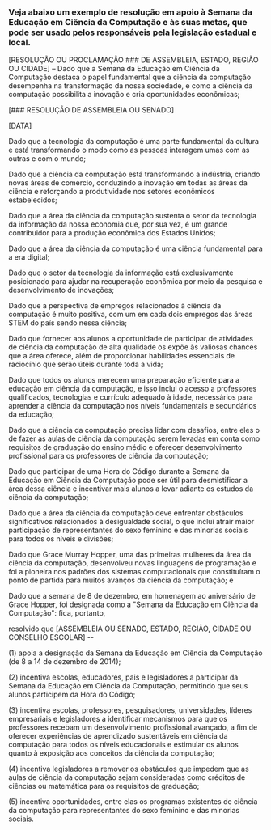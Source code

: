 

### Veja abaixo um exemplo de resolução em apoio à Semana da Educação em Ciência da Computação e às suas metas, que pode ser usado pelos responsáveis pela legislação estadual e local.

  
[RESOLUÇÃO OU PROCLAMAÇÃO ### DE ASSEMBLEIA, ESTADO, REGIÃO OU CIDADE] – Dado que a Semana da Educação em Ciência da Computação destaca o papel fundamental que a ciência da computação desempenha na transformação da nossa sociedade, e como a ciência da computação possibilita a inovação e cria oportunidades econômicas;

[### RESOLUÇÃO DE ASSEMBLEIA OU SENADO]

[DATA]

Dado que a tecnologia da computação é uma parte fundamental da cultura e está transformando o modo como as pessoas interagem umas com as outras e com o mundo;

Dado que a ciência da computação está transformando a indústria, criando novas áreas de comércio, conduzindo a inovação em todas as áreas da ciência e reforçando a produtividade nos setores econômicos estabelecidos;

Dado que a área da ciência da computação sustenta o setor da tecnologia da informação da nossa economia que, por sua vez, é um grande contribuidor para a produção econômica dos Estados Unidos;

Dado que a área da ciência da computação é uma ciência fundamental para a era digital;

Dado que o setor da tecnologia da informação está exclusivamente posicionado para ajudar na recuperação econômica por meio da pesquisa e desenvolvimento de inovações;

Dado que a perspectiva de empregos relacionados à ciência da computação é muito positiva, com um em cada dois empregos das áreas STEM do país sendo nessa ciência;

Dado que fornecer aos alunos a oportunidade de participar de atividades de ciência da computação de alta qualidade os expõe às valiosas chances que a área oferece, além de proporcionar habilidades essenciais de raciocínio que serão úteis durante toda a vida;

Dado que todos os alunos merecem uma preparação eficiente para a educação em ciência da computação, e isso inclui o acesso a professores qualificados, tecnologias e currículo adequado à idade, necessários para aprender a ciência da computação nos níveis fundamentais e secundários da educação;

Dado que a ciência da computação precisa lidar com desafios, entre eles o de fazer as aulas de ciência da computação serem levadas em conta como requisitos de graduação do ensino médio e oferecer desenvolvimento profissional para os professores de ciência da computação;

Dado que participar de uma Hora do Código durante a Semana da Educação em Ciência da Computação pode ser útil para desmistificar a área dessa ciência e incentivar mais alunos a levar adiante os estudos da ciência da computação;

Dado que a área da ciência da computação deve enfrentar obstáculos significativos relacionados à desigualdade social, o que inclui atrair maior participação de representantes do sexo feminino e das minorias sociais para todos os níveis e divisões;

Dado que Grace Murray Hopper, uma das primeiras mulheres da área da ciência da computação, desenvolveu novas linguagens de programação e foi a pioneira nos padrões dos sistemas computacionais que constituíram o ponto de partida para muitos avanços da ciência da computação; e

Dado que a semana de 8 de dezembro, em homenagem ao aniversário de Grace Hopper, foi designada como a "Semana da Educação em Ciência da Computação": fica, portanto,

resolvido que [ASSEMBLEIA OU SENADO, ESTADO, REGIÃO, CIDADE OU CONSELHO ESCOLAR] --

(1) apoia a designação da Semana da Educação em Ciência da Computação (de 8 a 14 de dezembro de 2014);

(2) incentiva escolas, educadores, pais e legisladores a participar da Semana da Educação em Ciência da Computação, permitindo que seus alunos participem da Hora do Código;

(3) incentiva escolas, professores, pesquisadores, universidades, líderes empresariais e legisladores a identificar mecanismos para que os professores recebam um desenvolvimento profissional avançado, a fim de oferecer experiências de aprendizado sustentáveis em ciência da computação para todos os níveis educacionais e estimular os alunos quanto à exposição aos conceitos da ciência da computação;

(4) incentiva legisladores a remover os obstáculos que impedem que as aulas de ciência da computação sejam consideradas como créditos de ciências ou matemática para os requisitos de graduação;

(5) incentiva oportunidades, entre elas os programas existentes de ciência da computação para representantes do sexo feminino e das minorias sociais.